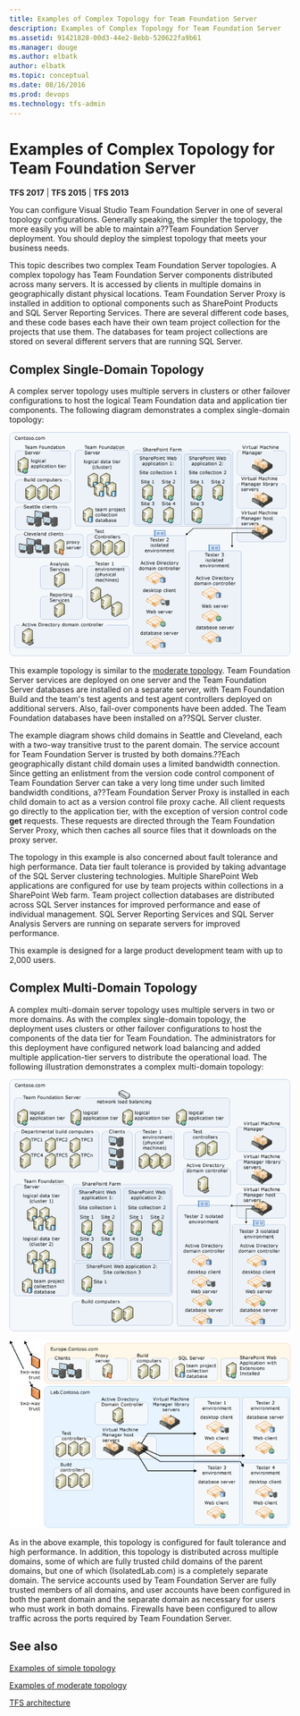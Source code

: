 ```yaml
---
title: Examples of Complex Topology for Team Foundation Server
description: Examples of Complex Topology for Team Foundation Server
ms.assetid: 91421828-00d3-44e2-8ebb-520622fa9b61
ms.manager: douge
ms.author: elbatk
author: elbatk
ms.topic: conceptual
ms.date: 08/16/2016
ms.prod: devops
ms.technology: tfs-admin
---
```


# Examples of Complex Topology for Team Foundation Server

**TFS 2017** | **TFS 2015** | **TFS 2013**

You can configure Visual Studio Team Foundation Server in one of several
topology configurations. Generally speaking, the simpler the topology,
the more easily you will be able to maintain a??Team Foundation Server
deployment. You should deploy the simplest topology that meets your
business needs.

This topic describes two complex Team Foundation Server topologies. A
complex topology has Team Foundation Server components distributed
across many servers. It is accessed by clients in multiple domains in
geographically distant physical locations. Team Foundation Server Proxy
is installed in addition to optional components such as SharePoint
Products and SQL Server Reporting Services. There are several different
code bases, and these code bases each have their own team project
collection for the projects that use them. The databases for team
project collections are stored on several different servers that are
running SQL Server.

## Complex Single-Domain Topology

A complex server topology uses multiple servers in clusters or other
failover configurations to host the logical Team Foundation data and
application tier components. The following diagram demonstrates a
complex single-domain topology:

![Example complex single-domain topology](../_img/complex-single-domain-topo.png)

This example topology is similar to the [moderate topology](examples-moderate-topo.md).
Team Foundation Server services are deployed on one server and the Team
Foundation Server databases are installed on a separate server, with
Team Foundation Build and the team's test agents and test agent
controllers deployed on additional servers. Also, fail-over components
have been added. The Team Foundation databases have been installed on
a??SQL Server cluster.

The example diagram shows child domains in Seattle and Cleveland, each
with a two-way transitive trust to the parent domain. The service
account for Team Foundation Server is trusted by both domains.??Each
geographically distant child domain uses a limited bandwidth connection.
Since getting an enlistment from the version code control component of
Team Foundation Server can take a very long time under such limited
bandwidth conditions, a??Team Foundation Server Proxy is installed in
each child domain to act as a version control file proxy cache. All
client requests go directly to the application tier, with the exception
of version control code **get** requests. These requests are directed
through the Team Foundation Server Proxy, which then caches all source
files that it downloads on the proxy server.

The topology in this example is also concerned about fault tolerance and
high performance. Data tier fault tolerance is provided by taking
advantage of the SQL Server clustering technologies. Multiple SharePoint
Web applications are configured for use by team projects within
collections in a SharePoint Web farm. Team project collection databases
are distributed across SQL Server instances for improved performance and
ease of individual management. SQL Server Reporting Services and SQL
Server Analysis Servers are running on separate servers for improved
performance.

This example is designed for a large product development team with up to
2,000 users.


## Complex Multi-Domain Topology

A complex multi-domain server topology uses multiple servers in two or
more domains. As with the complex single-domain topology, the deployment
uses clusters or other failover configurations to host the components of
the data tier for Team Foundation. The administrators for this
deployment have configured network load balancing and added multiple
application-tier servers to distribute the operational load. The
following illustration demonstrates a complex multi-domain topology:

![Complex multi-domain topology](../_img/complex-multi-domain-topo.png)

![Complex multidomain topology continued](../_img/complex-multi-domain-topo2.png)

As in the above example, this topology is configured for fault tolerance
and high performance. In addition, this topology is distributed across
multiple domains, some of which are fully trusted child domains of the
parent domains, but one of which (IsolatedLab.com) is a completely
separate domain. The service accounts used by Team Foundation Server are
fully trusted members of all domains, and user accounts have been
configured in both the parent domain and the separate domain as
necessary for users who must work in both domains. Firewalls have been
configured to allow traffic across the ports required by Team Foundation
Server.

## See also

[Examples of simple topology](examples-simple-topo.md)

[Examples of moderate topology](examples-moderate-topo.md)

[TFS architecture](architecture.md)
